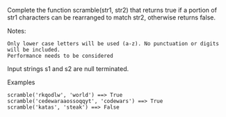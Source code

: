 Complete the function scramble(str1, str2) that returns true if a portion of str1 characters can be rearranged to match str2, otherwise returns false.

Notes:

    Only lower case letters will be used (a-z). No punctuation or digits will be included.
    Performance needs to be considered

Input strings s1 and s2 are null terminated.

Examples
```
scramble('rkqodlw', 'world') ==> True
scramble('cedewaraaossoqqyt', 'codewars') ==> True
scramble('katas', 'steak') ==> False
```

